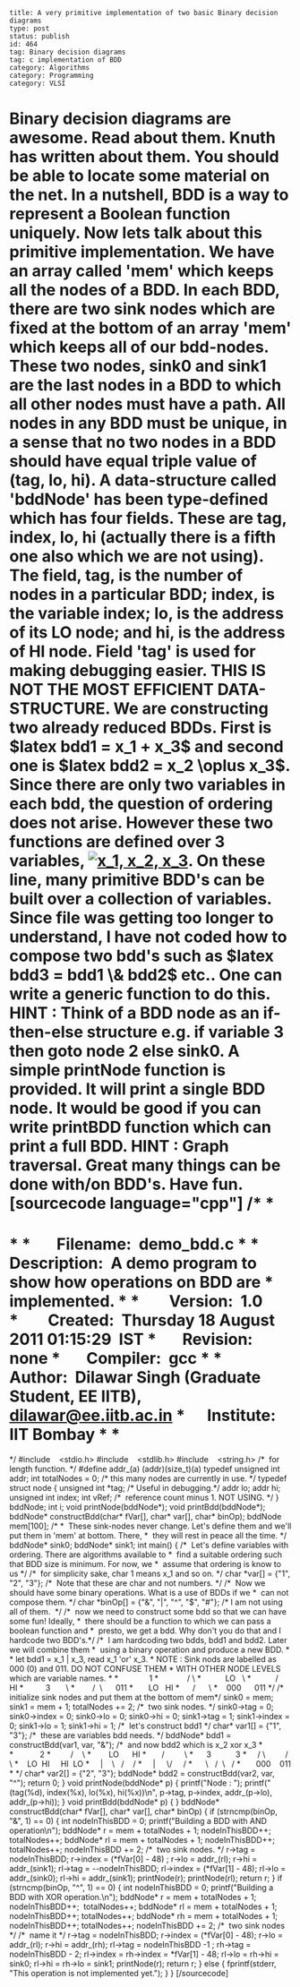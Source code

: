 ~~~~ 
title: A very primitive implementation of two basic Binary decision diagrams
type: post
status: publish
id: 464
tag: Binary decision diagrams
tag: c implementation of BDD
category: Algorithms
category: Programming
category: VLSI
~~~~

Binary decision diagrams are awesome. Read about them. Knuth has written
about them. You should be able to locate some material on the net. In a
nutshell, BDD is a way to represent a Boolean function uniquely. Now
lets talk about this primitive implementation. We have an array called
'mem' which keeps all the nodes of a BDD. In each BDD, there are two
sink nodes which are fixed at the bottom of an array 'mem' which keeps
all of our bdd-nodes. These two nodes, sink0 and sink1 are the last
nodes in a BDD to which all other nodes must have a path. All nodes in
any BDD must be unique, in a sense that no two nodes in a BDD should
have equal triple value of (tag, lo, hi). A data-structure called
'bddNode' has been type-defined which has four fields. These are tag,
index, lo, hi (actually there is a fifth one also which we are not
using). The field, tag, is the number of nodes in a particular BDD;
index, is the variable index; lo, is the address of its LO node; and hi,
is the address of HI node. Field 'tag' is used for making debugging
easier. THIS IS NOT THE MOST EFFICIENT DATA-STRUCTURE. We are
constructing two already reduced BDDs. First is  \$latex bdd1 = x\_1 +
x\_3\$ and second one is \$latex bdd2 = x\_2 \\oplus x\_3\$. Since there
are only two variables in each bdd, the question of ordering does not
arise. However these two functions are defined over 3 variables,
[![x\_1, x\_2,
x\_3](http://moodle.iitb.ac.in/filter/tex/pix.php/6ae787bde8f16f207b980a80e99115e6.png "x_1, x_2, x_3")](http://moodle.iitb.ac.in/filter/tex/displaytex.php?x_1%2C+x_2%2C+x_3 "TeX").
On these line, many primitive BDD's can be built over a collection of
variables. Since file was getting too longer to understand, I have not
coded how to compose two bdd's such as \$latex bdd3 = bdd1 \\& bdd2\$
etc.. One can write a generic function to do this. HINT : Think of a BDD
node as an if-then-else structure e.g. if variable 3 then goto node 2
else sink0. A simple printNode function is provided. It will print a
single BDD node. It would be good if you can write printBDD function
which can print a full BDD. HINT : Graph traversal. Great many things
can be done with/on BDD's. Have fun. [sourcecode language="cpp"] /\* \*
=====================================================================================
\* \*       Filename:  demo\_bdd.c \* \*    Description:  A demo program
to show how operations on BDD are \*    implemented. \* \*       
Version:  1.0 \*        Created:  Thursday 18 August 2011 01:15:29  IST
\*       Revision:  none \*       Compiler:  gcc \* \*         Author: 
Dilawar Singh (Graduate Student, EE IITB), dilawar@ee.iitb.ac.in \*     
Institute:  IIT Bombay \* \*
=====================================================================================
\*/ \#include    \<stdio.h\> \#include    \<stdlib.h\> \#include  
 \<string.h\> /\*  for length function. \*/ \#define addr\_(a)
(addr)(size\_t)(a) typedef unsigned int addr; int totalNodes = 0; /\*
this many nodes are currently in use. \*/ typedef struct node { unsigned
int \*tag; /\* Useful in debugging.\*/ addr lo; addr hi; unsigned int
index; int vRef; /\*  reference count minus 1. NOT USING. \*/ } bddNode;
int i; void printNode(bddNode\*); void printBdd(bddNode\*); bddNode\*
constructBdd(char\* fVar[], char\* var[], char\* binOp); bddNode
mem[100]; /\* \*  These sink-nodes never change. Let's define them and
we'll put them in 'mem' at bottom. There, \*  they will rest in peace
all the time. \*/ bddNode\* sink0; bddNode\* sink1; int main() { /\* 
Let's define variables with ordering. There are algorithms available to
\*  find a suitable ordering such that BDD size is minimum. For now, we
\*  assume that ordering is know to us \*/ /\*  for simplicity sake,
char 1 means x\_1 and so on. \*/ char \*var[] = {"1", "2", "3"}; /\* 
Note that these are char and not numbers. \*/ /\*  Now we should have
some binary operations. What is a use of BDDs if we \*  can not compose
them. \*/ char \*binOp[] = {"&", "|", "\^", "\$", "\#"}; /\* I am not
using all of them.  \*/ /\*  now we need to construct some bdd so that
we can have some fun! Ideally, \*  there should be a function to which
we can pass a boolean function and \*  presto, we get a bdd. Why don't
you do that and I hardcode two BDD's.\*/ /\*  I am hardcoding two bdds,
bdd1 and bdd2. Later we will combine them \*  using a binary operation
and produce a new BDD. \* \* let bdd1 = x\_1 | x\_3, read x\_1 'or'
x\_3. \* NOTE : Sink nods are labelled as 000 (0) and 011. DO NOT
CONFUSE THEM \* WITH OTHER NODE LEVELS which are variable names. \*
\*              1 \*             / \\ \*           LO   \\ \*          
/     HI \*          3       \\ \*        /  \\      011 \*       LO  
HI \*      /      \\ \*    000      011 \*/ /\*  initialize sink nodes
and put them at the bottom of mem\*/ sink0 = mem; sink1 = mem + 1;
totalNodes += 2; /\*  two sink nodes. \*/ sink0-\>tag = 0; sink0-\>index
= 0; sink0-\>lo = 0; sink0-\>hi = 0; sink1-\>tag = 1; sink1-\>index = 0;
sink1-\>lo = 1; sink1-\>hi = 1; /\*  let's construct bdd1 \*/ char\*
var1[] = {"1", "3"}; /\*  these are variables bdd needs. \*/ bddNode\*
bdd1 = constructBdd(var1, var, "&"); /\*  and now bdd2 which is x\_2 xor
x\_3 \* \*            2 \*         /    \\ \*        LO      HI \*      
/         \\ \*      3           3 \*     / \\         / \\ \*    LO 
HI     HI  LO \*     |    \\   /    / \*     |     \\/     / \*     
\\   /  \\   / \*       000    011 \* \*/ char\* var2[] = {"2", "3"};
bddNode\* bdd2 = constructBdd(var2, var, "\^"); return 0; } void
printNode(bddNode\* p) { printf("Node : "); printf(" (tag(%d),
index(%x), lo(%x), hi(%x))\\n", p-\>tag, p-\>index, addr\_(p-\>lo),
addr\_(p-\>hi)); } void printBdd(bddNode\* p) { } bddNode\*
constructBdd(char\* fVar[], char\* var[], char\* binOp) { if
(strncmp(binOp, "&", 1) == 0) { int nodeInThisBDD = 0; printf("Building
a BDD with AND operation\\n"); bddNode\* r = mem + totalNodes + 1;
nodeInThisBDD++; totalNodes++; bddNode\* rl = mem + totalNodes + 1;
nodeInThisBDD++; totalNodes++; nodeInThisBDD += 2; /\*  two sink nodes.
\*/ r-\>tag = nodeInThisBDD; r-\>index = (\*fVar[0] - 48) ; r-\>lo =
addr\_(rl); r-\>hi = addr\_(sink1); rl-\>tag = --nodeInThisBDD;
rl-\>index = (\*fVar[1] - 48); rl-\>lo = addr\_(sink0); rl-\>hi =
addr\_(sink1); printNode(r); printNode(rl); return r; } if
(strncmp(binOp, "\^", 1) == 0) { int nodeInThisBDD = 0; printf("Building
a BDD with XOR operation.\\n"); bddNode\* r = mem + totalNodes + 1;
nodeInThisBDD++;  totalNodes++; bddNode\* rl = mem + totalNodes + 1;
nodeInThisBDD++; totalNodes++; bddNode\* rh = mem + totalNodes + 1;
nodeInThisBDD++; totalNodes++; nodeInThisBDD += 2; /\*  two sink nodes
\*/ /\*  name it \*/ r-\>tag = nodeInThisBDD; r-\>index = (\*fVar[0] -
48); r-\>lo = addr\_(rl); r-\>hi = addr\_(rh); rl-\>tag = nodeInThisBDD
-1 ; rh-\>tag = nodeInThisBDD - 2; rl-\>index = rh-\>index = \*fVar[1] -
48; rl-\>lo = rh-\>hi = sink0; rl-\>hi = rh-\>lo = sink1; printNode(r);
return r; } else { fprintf(stderr, "This operation is not implemented
yet."); } } [/sourcecode]
